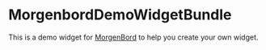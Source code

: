 # MorgenbordDemoWidgetBundle

This is a demo widget for [MorgenBord](https://github.com/PointPlusYt/morgenbord-core) to help you create your own widget.
